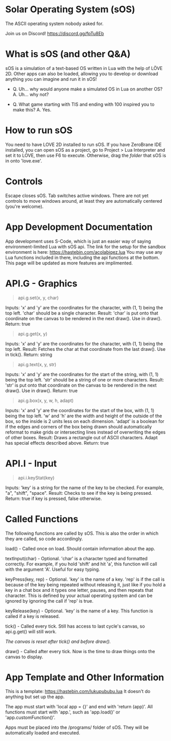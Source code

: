 # Solar Operating System (sOS)
The ASCII operating system nobody asked for.

Join us on Discord! https://discord.gg/fpTu8Eb

# What is sOS (and other Q&A)
sOS is a simulation of a text-based OS written in Lua with the help of LÖVE 2D. Other apps can also be loaded, allowing you to develop or download anything you can imagine and run it in sOS!

* Q. Uh... why would anyone make a simulated OS in Lua on another OS? A. Uh... why not?

* Q. What game starting with TIS and ending with 100 inspired you to make this? A. Yes.

# How to run sOS
You need to have LOVE 2D installed to run sOS. If you have ZeroBrane IDE installed, you can open sOS as a project, go to Project > Lua Interpreter and set it to LOVE, then use F6 to execute. Otherwise, drag the *folder* that sOS is in onto 'love.exe'.

# Controls
Escape closes sOS.
Tab switches active windows.
There are not yet controls to move windows around, at least they are automatically centered (you're welcome).

# App Development Documentation
App development uses S-Code, which is just an easier way of saying environment-limited Lua with sOS api. The link for the setup for the sandbox environment is here: https://hastebin.com/acolabiqez.lua You may use any Lua functions included in there, including the api functions at the bottom. This page will be updated as more features are implimented.

# API.G - Graphics
> api.g.set(x, y, char)

Inputs: 'x' and 'y' are the coordinates for the character, with (1, 1) being the top left. 'char' should be a single character.
Result: 'char' is put onto that coordinate on the canvas to be rendered in the next draw(). Use in draw().
Return: true

> api.g.get(x, y)

Inputs: 'x' and 'y' are the coordinates for the character, with (1, 1) being the top left.
Result: Fetches the char at that coordinate from the last draw(). Use in tick().
Return: string

> api.g.text(x, y, str)

Inputs: 'x' and 'y' are the coordinates for the start of the string, with (1, 1) being the top left. 'str' should be a string of one or more characters.
Result: 'str' is put onto that coordinate on the canvas to be rendered in the next draw(). Use in draw().
Return: true

> api.g.box(x, y, w, h, adapt)

Inputs: 'x' and 'y' are the coordinates for the start of the box, with (1, 1) being the top left. 'w' and 'h' are the width and height of the outside of the box, so the inside is 2 units less on each dimension. 'adapt' is a boolean for if the edges and corners of the box being drawn should automatically reformat to make grids or intersecting lines instead of overwriting the edges of other boxes.
Result: Draws a rectangle out of ASCII characters. Adapt has special effects described above.
Return: true

# API.I - Input
> api.i.keyStat(key)

Inputs: 'key' is a string for the name of the key to be checked. For example, "a", "shift", "space".
Result: Checks to see if the key is being pressed.
Return: true if key is pressed, false otherwise.

# Called Functions
The following functions are called by sOS. This is also the order in which they are called, so code accordingly.

load() - Called once on load. Should contain information about the app.

textInput(char) - Optional. 'char' is a character typed and formatted correctly. For example, if you hold 'shift' and hit 'a', this function will call with the argument 'A'. Useful for easy typing.

keyPress(key, rep) - Optional. 'key' is the name of a key. 'rep' is if the call is because of the key being repeated without releasing it, just like if you hold a key in a chat box and it types one letter, pauses, and then repeats that character. This is defined by your actual operating system and can be ignored by ignoring the call if 'rep' is true.

keyRelease(key) - Optional. 'key' is the name of a key. This function is called if a key is released.

tick() - Called every tick. Still has access to last cycle's canvas, so api.g.get() will still work.

*The canvas is reset after tick() and before draw().*

draw() - Called after every tick. Now is the time to draw things onto the canvas to display.

# App Template and Other Information

This is a template: https://hastebin.com/lukupububu.lua
It doesn't do anything but set up the app.

The app must start with 'local app = {}' and end with 'return (app)'.
All functions must start with 'app.', such as 'app.load()' or 'app.customFunction()'.

Apps must be placed into the /programs/ folder of sOS. They will be automatically loaded and executed.
